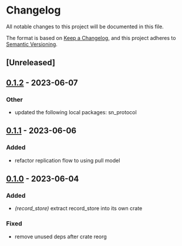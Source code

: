 # Changelog
All notable changes to this project will be documented in this file.

The format is based on [Keep a Changelog](https://keepachangelog.com/en/1.0.0/),
and this project adheres to [Semantic Versioning](https://semver.org/spec/v2.0.0.html).

## [Unreleased]

## [0.1.2](https://github.com/maidsafe/safe_network/compare/sn_record_store-v0.1.1...sn_record_store-v0.1.2) - 2023-06-07

### Other
- updated the following local packages: sn_protocol

## [0.1.1](https://github.com/jacderida/safe_network/compare/sn_record_store-v0.1.0...sn_record_store-v0.1.1) - 2023-06-06

### Added
- refactor replication flow to using pull model

## [0.1.0](https://github.com/jacderida/safe_network/releases/tag/sn_record_store-v0.1.0) - 2023-06-04

### Added
- *(record_store)* extract record_store into its own crate

### Fixed
- remove unused deps after crate reorg
